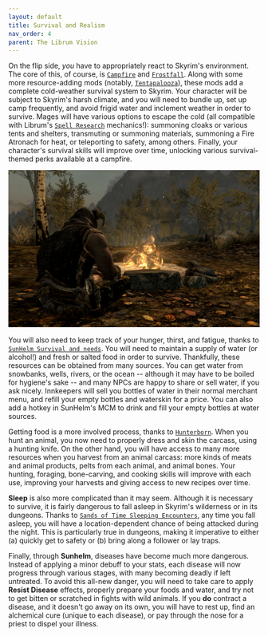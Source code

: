 ```yaml
---
layout: default
title: Survival and Realism
nav_order: 4
parent: The Librum Vision
---
```

On the flip side, *you* have to appropriately react to Skyrim's environment. The core of this, of course, is [`Campfire`](https://www.nexusmods.com/skyrimspecialedition/mods/667) and [`Frostfall`](https://www.nexusmods.com/skyrimspecialedition/mods/671). Along with some more resource-adding mods (notably, [`Tentapalooza`](https://www.nexusmods.com/skyrimspecialedition/mods/652)), these mods add a complete cold-weather survival system to Skyrim. Your character will be subject to Skyrim's harsh climate, and you will need to bundle up, set up camp frequently, and avoid frigid water and inclement weather in order to survive. Mages will have various options to escape the cold (all compatible with Librum's [`Spell Research`](https://www.nexusmods.com/skyrimspecialedition/mods/20983) mechanics!): summoning cloaks or various tents and shelters, transmuting or summoning materials, summoning a Fire Atronach for heat, or teleporting to safety, among others. Finally, your character's survival skills will improve over time, unlocking various survival-themed perks available at a campfire.

![Campfire](Campfire.jpg)

You will also need to keep track of your hunger, thirst, and fatigue, thanks to [`SunHelm Survival and needs`](https://www.nexusmods.com/skyrimspecialedition/mods/39414). You will need to maintain a supply of water (or alcohol!) and fresh or salted food in order to survive. Thankfully, these resources can be obtained from many sources. You can get water from snowbanks, wells, rivers, or the ocean -- although it may have to be boiled for hygiene's sake -- and many NPCs are happy to share or sell water, if you ask nicely. Innkeepers will sell you bottles of water in their normal merchant menu, and refill your empty bottles and waterskin for a price. You can also add a hotkey in SunHelm's MCM to drink and fill your empty bottles at water sources.

Getting food is a more involved process, thanks to [`Hunterborn`](https://www.nexusmods.com/skyrimspecialedition/mods/7900). When you hunt an animal, you now need to properly dress and skin the carcass, using a hunting knife. On the other hand, you will have access to many more resources when you harvest from an animal carcass: more kinds of meats and animal products, pelts from each animal, and animal bones. Your hunting, foraging, bone-carving, and cooking skills will improve with each use, improving your harvests and giving access to new recipes over time.

**Sleep** is also more complicated than it may seem. Although it is necessary to survive, it is fairly dangerous to fall asleep in Skyrim's wilderness or in its dungeons. Thanks to [`Sands of Time Sleeping Encounters`](https://www.nexusmods.com/skyrimspecialedition/mods/8257), any time you fall asleep, you will have a location-dependent chance of being attacked during the night. This is particularly true in dungeons, making it imperative to either (a) quickly get to safety or (b) bring along a follower or lay traps.

Finally, through **Sunhelm**, diseases have become much more dangerous. Instead of applying a minor debuff to your stats, each disease will now progress through various stages, with many becoming deadly if left untreated. To avoid this all-new danger, you will need to take care to apply **Resist Disease** effects, properly prepare your foods and water, and try not to get bitten or scratched in fights with wild animals. If you **do** contract a disease, and it doesn't go away on its own, you will have to rest up, find an alchemical cure (unique to each disease), or pay through the nose for a priest to dispel your illness.

